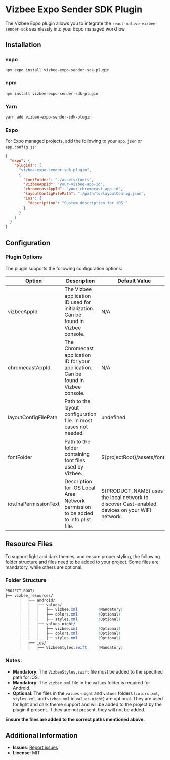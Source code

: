 # Vizbee Expo Sender SDK Plugin

The Vizbee Expo plugin allows you to integrate the `react-native-vizbee-sender-sdk` seamlessly into your Expo managed workflow.

## Installation

### expo

```bash
npx expo install vizbee-expo-sender-sdk-plugin
```

### npm

```bash
npm install vizbee-expo-sender-sdk-plugin
```

### Yarn

```bash
yarn add vizbee-expo-sender-sdk-plugin
```

### Expo

For Expo managed projects, add the following to your `app.json` or `app.config.js`:

```json
{
  "expo": {
    "plugins": [
      "vizbee-expo-sender-sdk-plugin",
      {
        "fontFolder": "./assets/fonts",
        "vizbeeAppId": "your-vizbee-app-id",
        "chromecastAppId": "your-chromecast-app-id",
        "layoutConfigFilePath": "./path/to/layoutConfig.json",
        "ios": {
          "description": "Custom description for iOS."
        }
      }
    ]
  }
}
```

## Configuration

### Plugin Options

The plugin supports the following configuration options:

| Option                | Description                                                                         | Default Value                                                                                 | Mandatory/Optional |
| --------------------- | ----------------------------------------------------------------------------------- | --------------------------------------------------------------------------------------------- | ------------------ |
| vizbeeAppId           | The Vizbee application ID used for initialization. Can be found in Vizbee console.  | N/A                                                                                           | Mandatory          |
| chromecastAppId       | The Chromecast application ID for your application. Can be found in Vizbee console. | N/A                                                                                           | Mandatory          |
| layoutConfigFilePath  | Path to the layout configuration file. In most cases not needed.                    | undefined                                                                                     | Optional           |
| fontFolder            | Path to the folder containing font files used by Vizbee.                            | ${projectRoot}/assets/fonts                                                                   | Optional           |
| ios.lnaPermissionText | Description for iOS Local Area Network permission to be added to info.plist file.   | ${PRODUCT_NAME} uses the local network to discover Cast-enabled devices on your WiFi network. | Optional           |

## Resource Files

To support light and dark themes, and ensure proper styling, the following folder structure and files need to be added to your project. Some files are mandatory, while others are optional.

### Folder Structure

```scss
PROJECT_ROOT/
├── vizbee_resources/
      │   ├── android/
      │   │   ├── values/
      │   │   │   ├── vizbee.xml         (Mandatory)
      │   │   │   ├── colors.xml         (Optional)
      │   │   │   ├── styles.xml         (Optional)
      │   │   ├── values-night/
      │   │   │   ├── vizbee.xml         (Optional)
      │   │   │   ├── colors.xml         (Optional)
      │   │   │   ├── styles.xml         (Optional)
      │	  ├── ios/
      │   │   ├── VizbeeStyles.swift     (Mandatory)
```

### Notes:

- **Mandatory**: The `VizbeeStyles.swift` file must be added to the specified path for iOS.
- **Mandatory**: The `vizbee.xml` file in the `values` folder is required for Android.
- **Optional**: The files in the `values-night` and `values` folders (`colors.xml`, `styles.xml`, and `vizbee.xml` in `values-night`) are optional. They are used for light and dark theme support and will be added to the project by the plugin if present. If they are not present, they will not be added.

**Ensure the files are added to the correct paths mentioned above.**

## Additional Information

- **Issues**: [Report issues](https://github.com/ClaspTV/vizbee-expo-sender-sdk-plugin/issues)
- **License**: MIT
